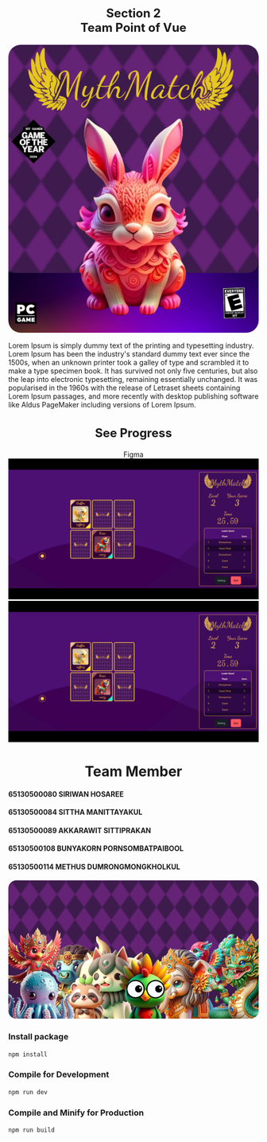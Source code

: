 <div align="center">
  <h2 style="font-size:24px;">Section 2 <br>
  Team Point of Vue</h2>
</div>

<!-- <img width="100%" src="./ReadMeImg/team-tag.jpg" alt="my banner"> -->
<div align="center">
<img src = "./ReadMeImg/placeholder-fix-3.png" style = "border-radius:25px">
<p align = "left">Lorem Ipsum is simply dummy text of the printing and typesetting industry. Lorem Ipsum has been the industry's standard dummy text ever since the 1500s, when an unknown printer took a galley of type and scrambled it to make a type specimen book. It has survived not only five centuries, but also the leap into electronic typesetting, remaining essentially unchanged. It was popularised in the 1960s with the release of Letraset sheets containing Lorem Ipsum passages, and more recently with desktop publishing software like Aldus PageMaker including versions of Lorem Ipsum.</p>

</div>

<div align = "center">
  <h2 style="font-size:24px;">See Progress</h2>
<a src = "https://www.figma.com/file/MyTwZilN3k5pQ2qYkS5Fnz/%E0%B8%88%E0%B8%B1%E0%B8%9A%E0%B8%84%E0%B8%B9%E0%B9%88%E0%B8%A0%E0%B8%B2%E0%B8%9E?type=design&node-id=0%3A1&mode=design&t=nKgaOcYl7VrjEUzM-1">
Figma
</a>
</div>
<div>
<img src = "/ReadMeImg/screen-short-1.png">
<img src = "/ReadMeImg/screen-short-1.png">



</div>
<div>

<h1 align = "center">Team Member</h1>
<h4 align >

65130500080 SIRIWAN HOSAREE

</h4>

<h4 align >

65130500084 SITTHA MANITTAYAKUL

</h4>
<h4 align >

65130500089 AKKARAWIT SITTIPRAKAN


</h4>
<h4 align >

65130500108 BUNYAKORN PORNSOMBATPAIBOOL


</h4>
<h4 align >

65130500114 METHUS DUMRONGMONGKHOLKUL

</h4>

</div>
<img src = "./ReadMeImg/group-placeholder.png" style ="border-radius:16px">


### Install package

```sh
npm install
```

### Compile for Development

```sh
npm run dev
```

### Compile and Minify for Production

```sh
npm run build
```
